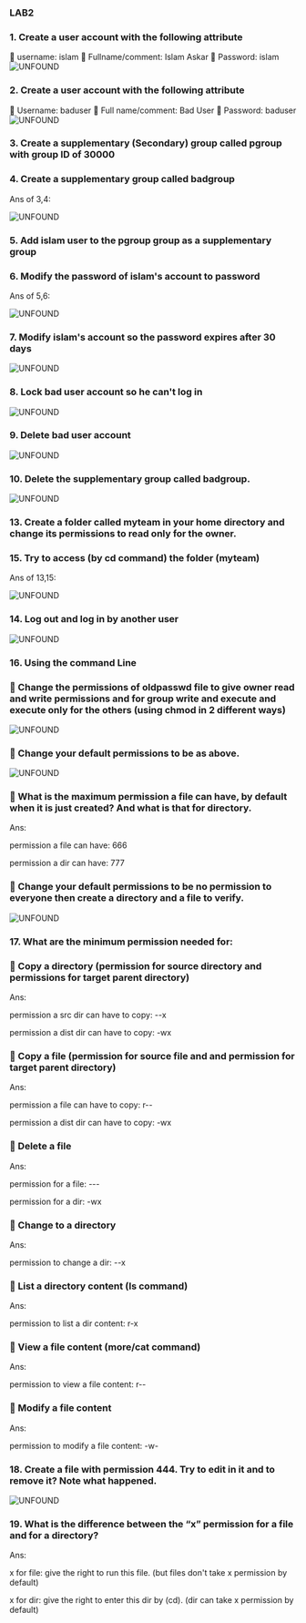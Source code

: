 ### LAB2

### 1. Create a user account with the following attribute
 username: islam
 Fullname/comment: Islam Askar
 Password: islam
![UNFOUND](https://github.com/sara-aref/Linux/assets/147546807/ea85080e-ed4a-449f-ade8-83f023f1f179)


### 2. Create a user account with the following attribute
 Username: baduser
 Full name/comment: Bad User
 Password: baduser
![UNFOUND](https://github.com/sara-aref/Linux/assets/147546807/81fc1ae4-0e19-4885-858b-1d1356c52f8b)

### 3. Create a supplementary (Secondary) group called pgroup with group ID of 30000
### 4. Create a supplementary group called badgroup

Ans of 3,4:

![UNFOUND](https://github.com/sara-aref/Linux/assets/147546807/cf1243ba-7758-47e3-9eac-e128a87bc831)

### 5. Add islam user to the pgroup group as a supplementary group
### 6. Modify the password of islam's account to password

Ans of 5,6:

![UNFOUND](https://github.com/sara-aref/Linux/assets/147546807/bd9a9a5c-6736-4a9c-82bd-6ae53ef5b110)

### 7. Modify islam's account so the password expires after 30 days
![UNFOUND](https://github.com/sara-aref/Linux/assets/147546807/8c7f553b-2a5d-4e24-92bb-359c1bb93c6c)

### 8. Lock bad user account so he can't log in
![UNFOUND](https://github.com/sara-aref/Linux/assets/147546807/f48a3314-ac57-4f0b-b85b-586a7aa01c40)

### 9. Delete bad user account
![UNFOUND](https://github.com/sara-aref/Linux/assets/147546807/b4a06653-78ac-4f08-9982-18f36fccd335)

### 10. Delete the supplementary group called badgroup.
![UNFOUND](https://github.com/sara-aref/Linux/assets/147546807/4b5dd464-0080-4b0b-9fad-7aed278e2689)

### 13. Create a folder called myteam in your home directory and change its permissions to read only for the owner.
### 15. Try to access (by cd command) the folder (myteam)

Ans of 13,15:

![UNFOUND](https://github.com/sara-aref/Linux/assets/147546807/416361d6-a427-481a-bdb3-6207c2cf86d4)

### 14. Log out and log in by another user
![UNFOUND](https://github.com/sara-aref/Linux/assets/147546807/5a6ad881-2a98-4630-9fa7-435f5a661331)

### 16. Using the command Line
###  Change the permissions of oldpasswd file to give owner read and write permissions and for group write and execute and execute only for the others (using chmod in 2 different ways)
![UNFOUND](https://github.com/sara-aref/Linux/assets/147546807/029b67b5-bfc2-4654-98d9-3d164664c777)

###  Change your default permissions to be as above.
![UNFOUND](https://github.com/sara-aref/Linux/assets/147546807/975e7290-e4fb-41f2-a682-fab5d8bb32d6)

###  What is the maximum permission a file can have, by default when it is just created? And what is that for directory.

Ans:

permission a file can have: 666
 
permission a dir can have: 777

###  Change your default permissions to be no permission to everyone then create a directory and a file to verify.
![UNFOUND](https://github.com/sara-aref/Linux/assets/147546807/836787e1-f60c-4bf7-a9d8-ab839bcaa3cf)


### 17. What are the minimum permission needed for:
###  Copy a directory (permission for source directory and permissions for target parent directory)
Ans:

permission a src dir can have to copy: --x

permission a dist dir can have to copy: -wx

###  Copy a file (permission for source file and and permission for target parent directory)
Ans:

permission a file can have to copy: r--

permission a dist dir can have to copy: -wx
       
###  Delete a file
Ans:

permission for a file: ---

permission for a dir: -wx

###  Change to a directory
Ans:

permission to change a dir: --x

###  List a directory content (ls command)
Ans:

permission to list a dir content: r-x

###  View a file content (more/cat command)
Ans:

permission to view a file content: r--
    
###  Modify a file content
Ans:

permission to modify a file content: -w-

### 18. Create a file with permission 444. Try to edit in it and to remove it? Note what happened.
![UNFOUND](https://github.com/sara-aref/Linux/assets/147546807/78d79f94-089f-4e06-9ee3-c2e9c0fa83a8)


### 19. What is the difference between the “x” permission for a file and for a directory?

Ans:

x for file: give the right to run this file. (but files don't take x permission by default)

x for dir: give the right to enter this dir by (cd). (dir can take x permission by default)
